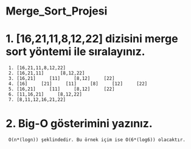 # Merge_Sort_Projesi
# 1. [16,21,11,8,12,22] dizisini merge sort yöntemi ile sıralayınız.
     1. [16,21,11,8,12,22] 
     2. [16,21,11]      [8,12,22]
     3. [16,21]     [11]     [8,12]     [22]
     4. [16]     [21]     [11]     [8]     [12]     [22]
     5. [16,21]     [11]     [8,12]     [22]
     6. [11,16,21]     [8,12,22]
     7. [8,11,12,16,21,22]
 # 2. Big-O gösterimini yazınız.
     O(n*(logn)) şeklindedir. Bu örnek içim ise O(6*(log6)) olacaktır.
